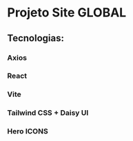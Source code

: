 # Projeto Site GLOBAL 

## Tecnologias:

### Axios
### React
### Vite
### Tailwind CSS + Daisy UI
### Hero ICONS